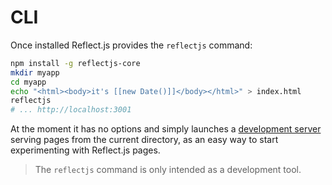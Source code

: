 # CLI

Once installed Reflect.js provides the `reflectjs` command:

```sh
npm install -g reflectjs-core
mkdir myapp
cd myapp
echo "<html><body>it's [[new Date()]]</body></html>" > index.html
reflectjs
# ... http://localhost:3001
```

At the moment it has no options and simply launches a [development server](server#development-mode) serving pages from the current directory, as an easy way to start experimenting with Reflect.js pages.

> <i class="bi-info-square-fill"></i> The `reflectjs` command is only intended as a development tool.
